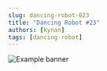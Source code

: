 ```yaml
---
slug: dancing-robot-023
title: "Dancing Robot #23"
authors: [kynan]
tags: [dancing-robot]
---
```


![Example banner](/img/stories/dancing-robot/023.PNG)
